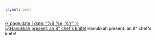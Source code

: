 ```yaml
---
layout: post
---
```


<p>
  <time><a href="/384">{{ page.date | date: "%B %e, %Y" }}</a></time>
  <a href="/384"><img src="{{ site.assets_url }}/384-240.jpg" srcset="{{ site.assets_url }}/384-480.jpg 480w, {{ site.assets_url }}/384-360.jpg 360w, {{ site.assets_url }}/384-240.jpg 240w, {{ site.assets_url }}/384-120.jpg 120w" sizes="(min-width: 700px) 50vw, calc(100vw - 2rem)" alt="Hanukkah present: an 8&quot; chef&#x27;s knife!" /></a>
  <span>Hanukkah present: an 8&quot; chef&#x27;s knife!</span>
</p>
